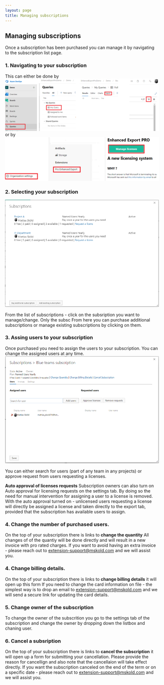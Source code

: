 ```yaml
---
layout: page
title: Managing subscriptions
---
```


## Managing subscriptions 
Once a subscription has been purchased you can manage it by navigating to the subscription list page. 

### 1. Navigating to your subscription 
This can either be done by 
![](./img/navigate-to-subscription_tab.png)
or by 
![](./img/navigate-to-subscription_org.png)

### 2. Selecting your subscription 
![](./img/select-subscriptions.png)

From the list of subscriptions - click on the subsription you want to manage/change. Only the subsc
From here you can purchase additional subscriptions or manage existing subscriptions by clicking on them. 



### 3. Assing users to your subscription
Once purchased you need to assign the users to your subscription. You can change the assigned users at any time.
![](./img/subscription_page.png)

You can either search for users (part of any team in any projects) or approve request from users requesting a licenses. 

**Auto approval of licenses requests**
Subscription owners can also turn on Auto approval for licensing requests on the settings tab. By doing so the need for manual intervention for assigning a user to a license is removed. 
With the auto approval turned on - unlicensed users requesting a license will directly be assigned a license and taken directly to the export tab, provided that the subscription has available users to assign. 


### 4. Change the number of purchased users. 
On the top of your subscription there is links to **change the quantity**
All changes of of the quantiy will be done directly and will result in a new invoice with pro rated charges. 
If you want to avoid having an extra invoice - please reach out to extension-support@mskold.com and we will assist you.

### 4. Change billing details. 
On the top of your subscription there is links to **change billing details**  it will open up this form
If you need to change the card information on file - the simplest way is to drop an email to extension-support@mskold.com and we will send a secure link for updating the card details.

### 5. Change owner of the subscription 
To change the owner of the subscrition you go to the settings tab of the subscription and change the owner by dropping down the listbox and chaning user.

### 6. Cancel a subsription 
On the top of your subscription there is links to **cancel the subscription**  it will open up a form for submitting your cancellation. 
Please provide the reason for cancellign and also note that the cancellaion will take effect directly. 
If you want the subscription canceled on the end of the term or on a specific date - please reach out to extension-support@mskold.com and we will assist you.





